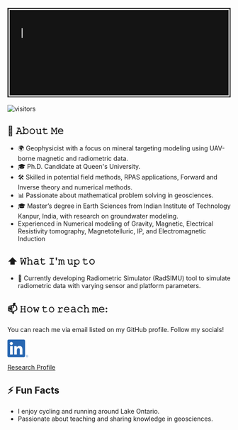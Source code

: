 [<img src="https://raw.githubusercontent.com/Neerajn07/Neerajn07/master/intro_neeraj.gif" alt="👋 Hi there! I'm Neeraj Nainwal" title="👋 Hi there! I'm Neeraj Nainwal"/>](https://neerajn07.github.io/)

![visitors](https://vbr.nathanchung.dev/badge?page_id=Neerajn07.Neerajn07&color=00cf00)

## :book: 𝙰𝚋𝚘𝚞𝚝 𝙼𝚎
- 🌍 Geophysicist with a focus on mineral targeting modeling using UAV-borne magnetic and radiometric data.
- 🎓 Ph.D. Candidate at Queen's University.
- 🛠 Skilled in potential field methods, RPAS applications, Forward and Inverse theory and numerical methods.
- 📊 Passionate about mathematical problem solving in geosciences.
- 🎓 Master’s degree in Earth Sciences from Indian Institute of Technology Kanpur, India, with research on groundwater modeling.
-  Experienced in Numerical modeling of Gravity, Magnetic, Electrical Resistivity tomography, Magnetotelluric, IP, and Electromagnetic Induction

## ⬆ 𝚆𝚑𝚊𝚝 𝙸'𝚖 𝚞𝚙 𝚝𝚘
- 🔨 Currently developing Radiometric Simulator (RadSIMU) tool to simulate radiometric data with varying sensor and platform parameters.


## 📫 𝙷𝚘𝚠 𝚝𝚘 𝚛𝚎𝚊𝚌𝚑 𝚖𝚎:
You can reach me via email listed on my GitHub profile. Follow my socials!

[<img src="https://raw.githubusercontent.com/Neerajn07/Neerajn07/master/socials/linkedin.png" height="40em" align="center" alt="Follow Neeraj Nainwal on LinkedIn" title="Follow Neeraj Nainwal on LinkedIn"/>](https://linkedin.com/in/neerajn07)

[Research Profile](https://neerajn07.github.io)

## ⚡ Fun Facts
- I enjoy cycling and running around Lake Ontario.
- Passionate about teaching and sharing knowledge in geosciences.

